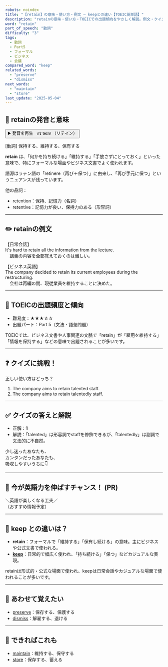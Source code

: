 ```yaml
---
robots: noindex
title: "【retain】の意味・使い方・例文 ― keepとの違い【TOEIC英単語】"
description: "retainの意味・使い方・TOEICでの出題傾向をやさしく解説。例文・クイズ付きでkeepとの違いもわかりやすく学べます。"
word: "retain"
part_of_speech: "動詞"
difficulty: "3"
tags:
  - 動詞
  - Part5
  - フォーマル
  - ビジネス
  - 会議
compared_word: "keep"
related_words:
  - "preserve"
  - "dismiss"
next_words:
  - "maintain"
  - "store"
last_update: "2025-05-04"
---
```


## 🔰 retainの発音と意味

<button class="play-audio" onclick="playTTS('retain')">
  <span class="play-audio-main">
    ▶️ 発音を再生　/rɪˈteɪn/
  </span>
  <span class="play-audio-sub">
    （リテイン）
  </span>
</button>

[動詞] 保持する、維持する、保有する

**retain** は、「何かを持ち続ける」「維持する」「手放さずにとっておく」といった意味で、特にフォーマルな場面やビジネス文書でよく使われます。

語源はラテン語の「retinere（再び＋保つ）」に由来し、「再び手元に保つ」というニュアンスが残っています。

他の品詞：  
- retention：保持、記憶力（名詞）
- retentive：記憶力が良い、保持力のある（形容詞）

---

## ✏️ retainの例文

【日常会話】  
It's hard to retain all the information from the lecture.  
　講義の内容を全部覚えておくのは難しい。

【ビジネス英語】  
The company decided to retain its current employees during the restructuring.  
　会社は再編の間、現従業員を維持することに決めた。

---

## 🎯 TOEICの出題頻度と傾向

- 難易度：★★★☆☆
- 出題パート：Part 5（文法・語彙問題）

TOEICでは、ビジネス文書や人事関連の文脈で「retain」が「雇用を維持する」「情報を保持する」などの意味で出題されることが多いです。

---

## ❓ クイズに挑戦！

正しい使い方はどっち？

1. The company aims to retain talented staff.  
2. The company aims to retain talentedly staff.

---

## ✅ クイズの答えと解説

- 正解：**1**
- 解説：「talented」は形容詞でstaffを修飾できるが、「talentedly」は副詞で文法的に不自然。

少し迷ったあなたも、  
カンタンだったあなたも、  
吸収しやすいうちに👇️

---

## 🚀 今が英語力を伸ばすチャンス！ (PR)

<div class="info-center">
＼英語が楽しくなる工夫／<br>  
（おすすめ情報予定）
</div>

---

## 🤔  keep との違いは？

- **retain**：フォーマルで「維持する」「保有し続ける」の意味。主にビジネスや公式文書で使われる。
- **[keep](/word/keep/)**：日常的で幅広く使われ、「持ち続ける」「保つ」などカジュアルな表現。

retainは形式的・公式な場面で使われ、keepは日常会話やカジュアルな場面で使われることが多いです。

---

## 🧩 あわせて覚えたい

- [preserve](/word/preserve/)：保存する、保護する
- [dismiss](/word/dismiss/)：解雇する、退ける

---

## 📖 できればこれも

- [maintain](/word/maintain/)：維持する、保守する
- [store](/word/store/)：保存する、蓄える

<!-- cvid: aid41_bid25 -->
